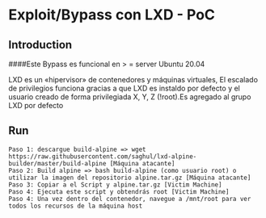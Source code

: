 # Exploit/Bypass con LXD - PoC

## Introduction

####Este Bypass es funcional en > = server Ubuntu 20.04

LXD es un «hipervisor» de contenedores y máquinas virtuales, 
El escalado de privilegios funciona gracias a que LXD es instaldo por defecto 
y el usuario creado de forma privilegiada X, Y, Z (!root).Es agregado al grupo LXD por defecto

## Run
	Paso 1: descargue build-alpine => wget https://raw.githubusercontent.com/saghul/lxd-alpine-builder/master/build-alpine [Máquina atacante]
	Paso 2: Build alpine => bash build-alpine (como usuario root) o utilizar la imagen del repositorio alpine.tar.gz [Máquina atacante]
	Paso 3: Copiar a el Script y alpine.tar.gz [Victim Machine]
	Paso 4: Ejecuta este script y obtendrás root [Victim Machine]
	Paso 4: Una vez dentro del contenedor, navegue a /mnt/root para ver todos los recursos de la máquina host
